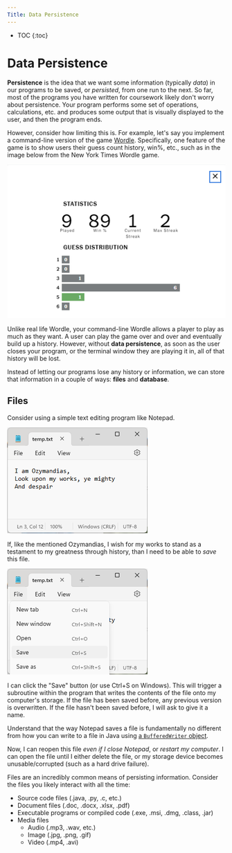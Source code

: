```yaml
---
Title: Data Persistence
---
```


* TOC
{:toc}

# Data Persistence

**Persistence** is the idea that we want some information (typically *data*) in our programs to be saved, or *persisted*, from one run to the next. So far, most of the programs you have written for coursework likely don't worry about persistence. Your program performs some set of operations, calculations, etc. and produces some output that is visually displayed to the user, and then the program ends.

However, consider how limiting this is. For example, let's say you implement a command-line version of the game [Wordle](https://en.wikipedia.org/wiki/Wordle). Specifically, one feature of the game is to show users their guess count history, win%, etc., such as in the image below from the New York Times Wordle game.

![ny_times_wordle.png](..%2Fimages%2Fny_times_wordle.png)

Unlike real life Wordle, your command-line Wordle allows a player to play as much as they want. A user can play the game over and over and eventually build up a history. However, without **data persistence**, as soon as the user closes your program, or the terminal window they are playing it in, all of that history will be lost.

Instead of letting our programs lose any history or information, we can store that information in a couple of ways: **files** and **database**.

## Files

Consider using a simple text editing program like Notepad.

![img.png](../images/1/notepad_ozymandias.png)

If, like the mentioned Ozymandias, I wish for my works to stand as a testament to my greatness through history, than I need to be able to *save* this file.

![img.png](../images/1/notepad_save.png)

I can click the "Save" button (or use Ctrl+S on Windows). This will trigger a subroutine within the program that writes the contents of the file onto my computer's storage. If the file has been saved before, any previous version is overwritten. If the file hasn't been saved before, I will ask to give it a name.

Understand that the way Notepad saves a file is fundamentally no different from how you can write to a file in Java using [a `BufferedWriter` object](https://docs.oracle.com/javase/8/docs/api/java/io/BufferedWriter.html). 

Now, I can reopen this file *even if I close Notepad*, or *restart my computer*. I can open the file until I either delete the file, or my storage device becomes unusable/corrupted (such as a hard drive failure).

Files are an incredibly common means of persisting information. Consider the files you likely interact with all the time:

* Source code files (.java, .py, .c, etc.)
* Document files (.doc, .docx, .xlsx, .pdf)
* Executable programs or compiled code (.exe, .msi, .dmg, .class, .jar)
* Media files
  * Audio (.mp3, .wav, etc.)
  * Image (.jpg, .png, .gif)
  * Video (.mp4, .avi)



